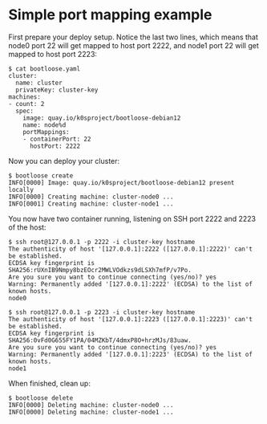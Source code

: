 <!--
SPDX-FileCopyrightText: 2019 Weaveworks Ltd.
SPDX-FileCopyrightText: 2023 bootloose authors
SPDX-License-Identifier: Apache-2.0
-->
# Simple port mapping example

First prepare your deploy setup. Notice the last two lines, which means that
node0 port 22 will get mapped to host port 2222, and node1 port 22 will get
mapped to host port 2223:

```console
$ cat bootloose.yaml
cluster:
  name: cluster
  privateKey: cluster-key
machines:
- count: 2
  spec:
    image: quay.io/k0sproject/bootloose-debian12
    name: node%d
    portMappings:
    - containerPort: 22
      hostPort: 2222
```

Now you can deploy your cluster:

```console
$ bootloose create
INFO[0000] Image: quay.io/k0sproject/bootloose-debian12 present locally 
INFO[0000] Creating machine: cluster-node0 ...          
INFO[0001] Creating machine: cluster-node1 ...          

```

You now have two container running, listening on SSH port 2222 and 2223 of the host:


```console
$ ssh root@127.0.0.1 -p 2222 -i cluster-key hostname
The authenticity of host '[127.0.0.1]:2222 ([127.0.0.1]:2222)' can't be established.
ECDSA key fingerprint is SHA256:rUXnIB9Nmpy8bzEOcr2MWLVOdkzs9dLSXh7mfP/v7Po.
Are you sure you want to continue connecting (yes/no)? yes
Warning: Permanently added '[127.0.0.1]:2222' (ECDSA) to the list of known hosts.
node0

$ ssh root@127.0.0.1 -p 2223 -i cluster-key hostname
The authenticity of host '[127.0.0.1]:2223 ([127.0.0.1]:2223)' can't be established.
ECDSA key fingerprint is SHA256:0vFd0G655FY1PA/04MZKbT/4dmxP8O+hrzMJs/83uaw.
Are you sure you want to continue connecting (yes/no)? yes
Warning: Permanently added '[127.0.0.1]:2223' (ECDSA) to the list of known hosts.
node1
```

When finished, clean up:

```console
$ bootloose delete
INFO[0000] Deleting machine: cluster-node0 ...          
INFO[0000] Deleting machine: cluster-node1 ...      
```

